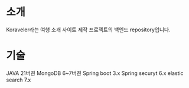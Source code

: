 # 소개
Koraveler라는 여행 소개 사이트 제작 프로젝트의 백엔드 repository입니다.

# 기술
JAVA 21버젼
MongoDB 6~7버젼
Spring boot 3.x
Spring securyt 6.x
elastic search 7.x
